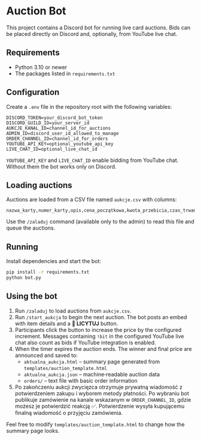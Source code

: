 # Auction Bot

This project contains a Discord bot for running live card auctions. Bids can be placed directly on Discord and, optionally, from YouTube live chat.

## Requirements

- Python 3.10 or newer
- The packages listed in `requirements.txt`

## Configuration

Create a `.env` file in the repository root with the following variables:

```
DISCORD_TOKEN=your_discord_bot_token
DISCORD_GUILD_ID=your_server_id
AUKCJE_KANAL_ID=channel_id_for_auctions
ADMIN_ID=discord_user_id_allowed_to_manage
ORDER_CHANNEL_ID=channel_id_for_orders
YOUTUBE_API_KEY=optional_youtube_api_key
LIVE_CHAT_ID=optional_live_chat_id
```

`YOUTUBE_API_KEY` and `LIVE_CHAT_ID` enable bidding from YouTube chat. Without them the bot works only on Discord.

## Loading auctions

Auctions are loaded from a CSV file named `aukcje.csv` with columns:

```
nazwa_karty,numer_karty,opis,cena_początkowa,kwota_przebicia,czas_trwania
```

Use the `/zaladuj` command (available only to the admin) to read this file and queue the auctions.

## Running

Install dependencies and start the bot:

```bash
pip install -r requirements.txt
python bot.py
```

## Using the bot

1. Run `/zaladuj` to load auctions from `aukcje.csv`.
2. Run `/start_aukcja` to begin the next auction. The bot posts an embed with item details and a **🔼 LICYTUJ** button.
3. Participants click the button to increase the price by the configured increment. Messages containing `!bit` in the configured YouTube live chat also count as bids if YouTube integration is enabled.
4. When the timer expires the auction ends. The winner and final price are announced and saved to:
   - `aktualna_aukcja.html` – summary page generated from `templates/auction_template.html`
   - `aktualna_aukcja.json` – machine‑readable auction data
   - `orders/` – text file with basic order information
5. Po zakończeniu aukcji zwycięzca otrzymuje prywatną wiadomość z potwierdzeniem
   zakupu i wyborem metody płatności. Po wybraniu bot publikuje zamówienie na
   kanale wskazanym w `ORDER_CHANNEL_ID`, gdzie możesz je potwierdzić reakcją
   ✅. Potwierdzenie wysyła kupującemu finalną wiadomość o przyjęciu zamówienia.

Feel free to modify `templates/auction_template.html` to change how the summary page looks.
